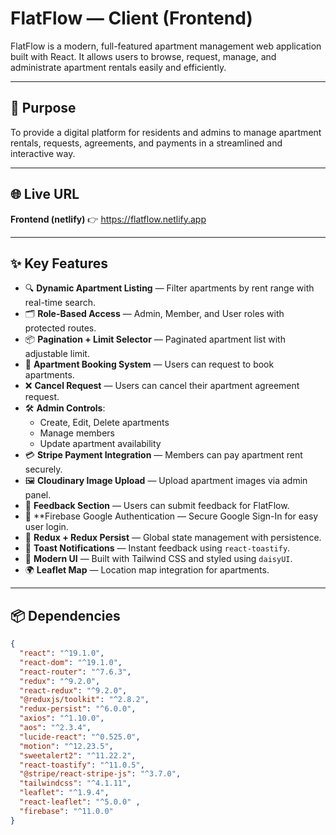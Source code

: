 # FlatFlow — Client (Frontend)

FlatFlow is a modern, full-featured apartment management web application built with React. It allows users to browse, request, manage, and administrate apartment rentals easily and efficiently.

---

## 🎯 Purpose

To provide a digital platform for residents and admins to manage apartment rentals, requests, agreements, and payments in a streamlined and interactive way.

---

## 🌐 Live URL

**Frontend (netlify)** 👉 https://flatflow.netlify.app

---

## ✨ Key Features

- 🔍 **Dynamic Apartment Listing** — Filter apartments by rent range with real-time search.
- 🗂️ **Role-Based Access** — Admin, Member, and User roles with protected routes.
- 📦 **Pagination + Limit Selector** — Paginated apartment list with adjustable limit.
- 📝 **Apartment Booking System** — Users can request to book apartments.
- ❌ **Cancel Request** — Users can cancel their apartment agreement request.
- 🛠️ **Admin Controls**:
  - Create, Edit, Delete apartments
  - Manage members
  - Update apartment availability
- 💳 **Stripe Payment Integration** — Members can pay apartment rent securely.
- 🖼️ **Cloudinary Image Upload** — Upload apartment images via admin panel.
- 💬 **Feedback Section** — Users can submit feedback for FlatFlow.
- 🔐 **Firebase Google Authentication — Secure Google Sign-In for easy user login.
- 🧠 **Redux + Redux Persist** — Global state management with persistence.
- 🔔 **Toast Notifications** — Instant feedback using `react-toastify`.
- 🎨 **Modern UI** — Built with Tailwind CSS and styled using `daisyUI`.
- 🌍 **Leaflet Map** — Location map integration for apartments.

---

## 📦 Dependencies

```json
{
  "react": "^19.1.0",
  "react-dom": "^19.1.0",
  "react-router": "^7.6.3",
  "redux": "^9.2.0",
  "react-redux": "^9.2.0",
  "@reduxjs/toolkit": "^2.8.2",
  "redux-persist": "^6.0.0",
  "axios": "^1.10.0",
  "aos": "^2.3.4",
  "lucide-react": "^0.525.0",
  "motion": "^12.23.5",
  "sweetalert2": "^11.22.2",
  "react-toastify": "^11.0.5",
  "@stripe/react-stripe-js": "^3.7.0",
  "tailwindcss": "^4.1.11",
  "leaflet": "^1.9.4",
  "react-leaflet": "^5.0.0" ,
  "firebase": "^11.0.0"
}
